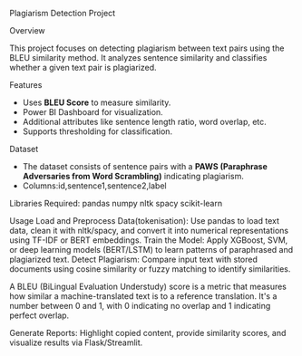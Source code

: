 Plagiarism Detection Project 

Overview

This project focuses on detecting plagiarism between text pairs using the BLEU similarity method. It analyzes sentence similarity and classifies whether a given text pair is plagiarized.

Features
- Uses **BLEU Score** to measure similarity.
- Power BI Dashboard for visualization.
- Additional attributes like sentence length ratio, word overlap, etc.
- Supports thresholding for classification.

Dataset
- The dataset consists of sentence pairs with a **PAWS  (Paraphrase Adversaries from Word Scrambling)** indicating plagiarism.
- Columns:id,sentence1,sentence2,label 

Libraries Required:
pandas
numpy
nltk
spacy
scikit-learn

Usage
Load and Preprocess Data(tokenisation):
Use pandas to load text data, clean  it with nltk/spacy, and convert it into numerical representations using TF-IDF or BERT embeddings.
Train the Model: Apply XGBoost, SVM, or deep learning models (BERT/LSTM) to learn patterns of paraphrased and plagiarized text.
Detect Plagiarism: Compare input text with stored documents using cosine similarity or fuzzy matching to identify similarities.

A BLEU (BiLingual Evaluation Understudy) score is a metric that measures how similar a machine-translated text is to a reference translation. It's a number between 0 and 1, with 0 indicating no overlap and 1 indicating perfect overlap.

Generate Reports: Highlight copied content, provide similarity scores, and visualize results via Flask/Streamlit.
